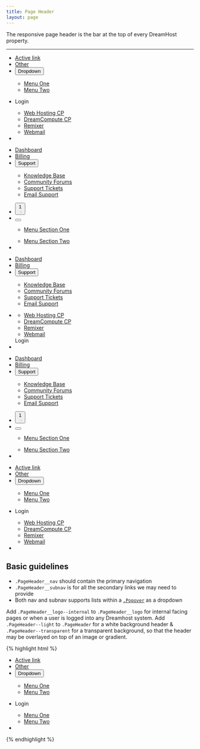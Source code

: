 ```yaml
---
title: Page Header
layout: page
---
```


<p class="t-4">The responsive page header is the bar at the top of every DreamHost property.</p>

<hr />

<div class="PageHeader m-bottom">
<div class="PageHeader__container">
	<a class="PageHeader__logo" href="//www.dreamhost.com"></a>
	<ul class="PageHeader__nav">
		<li><a class="PageHeader__nav-link is-active" href="#">Active link</a></li>
		<li><a class="PageHeader__nav-link" href="#">Other</a></li>
		<li class="Popover-container on-click">
			<button class="PageHeader__nav-link t-caret js-toggle-popover Button--unset">Dropdown</button>
			<div class="Popover Popover--1 Popover--bottom">
				<div class="Popover__section">
					<ul class="List List--padding List--small-bold">
						<li><a href="#">Menu One</a></li>
						<li><a href="#">Menu Two</a></li>
					</ul>
				</div>
			</div>
		</li>
	</ul>
	<ul class="PageHeader__subnav">
		<li>
			<div class="Popover-container on-click">
				<a class="Button js-toggle-popover t-caret Button Button--compact Button--light">Login</a>
				<div class="Popover Popover--1 Popover--flush-right Popover--bottom">
					<div class="Popover__section">
						<ul class="List List--padding List--small-bold">
							<li class="l-block"><a href="#">Web Hosting CP</a></li>
							<li class="l-block"><a href="#">DreamCompute CP</a></li>
							<li class="l-block"><a href="#">Remixer</a></li>
							<li class="l-block"><a href="#">Webmail</a></li>
						</ul>
					</div>
				</div>
			</div>
		</li>
		<li><div class="Menu-toggle js-menu-toggle"><span class="Menu-toggle__inner"></span></div></li>
	</ul>
</div>
</div>

<div class="PageHeader m-bottom">
<div class="PageHeader__container">
<a class="PageHeader__logo PageHeader__logo--internal" href="//www.dreamhost.com"></a>
<ul class="PageHeader__nav">
	<li><a class="PageHeader__nav-link is-active" href="/">Dashboard</a></li>
	<li><a class="PageHeader__nav-link" href="/">Billing</a></li>
	<li class="Popover-container on-click">
		<button class="PageHeader__nav-link t-caret js-toggle-popover Button--unset">Support</button>
		<div class="Popover Popover--1 Popover--bottom">
			<div class="Popover__section">
				<ul class="List List--padding List--small-bold">
					<li><a href="#">Knowledge Base</a></li>
					<li><a href="#">Community Forums</a></li>
					<li><a href="#">Support Tickets</a></li>
					<li><a href="#">Email Support</a></li>
				</ul>
			</div>
		</div>
	</li>
</ul>
<ul class="PageHeader__subnav">
		<li>
			<button class="PageHeader__subnav-link">
				<span class="PageHeader__notification-amount">1</span>
				<svg class="Icon" xmlns="http://www.w3.org/2000/svg" viewBox="0 0 24 24"><path d="M13.3 21.4c0 1.4 1.1 2.6 2.5 2.6s2.5-1.1 2.5-2.6v-.1h-5v.1zM22.2 16.7V12c0-3.1-2.2-5.8-5.2-6.3.3-.1.4-.3.4-.5 0-.4-.7-.7-1.6-.7-.9 0-1.6.3-1.6.7 0 .2.2.4.4.5-2.9.5-5.1 3.1-5.1 6.3v4.7c0 1.1-.9 1.9-1.9 1.9v2.1H24v-2.1c-1 0-1.8-.8-1.8-1.9z" fill="#e0e4e8"></path></svg>
			</button>
		</li>
		<li class="Popover-container on-click">
			<button class="PageHeader__subnav-link t-caret js-toggle-popover">
				<svg class="Icon" xmlns="http://www.w3.org/2000/svg" viewBox="0 0 24 24"><path d="M12 0C5.4 0 0 5.4 0 12c0 3.2 1.2 6.2 3.5 8.4C5.7 22.7 8.8 24 12 24s6.3-1.3 8.5-3.6S24 15.1 24 12c0-6.6-5.4-12-12-12zm8.1 19.4c-1.1-.6-2.6-1.2-4.3-1.8-.4-.2-.8-.3-1.3-.5v-1.7c2.1-.9 3.5-3 3.5-5.5 0-3.3-2.7-6-6-6s-6 2.7-6 6c0 2.4 1.4 4.5 3.5 5.5v1.7c-.4.1-.8.3-1.2.4-1.6.6-3.3 1.2-4.4 1.9C2 17.4 1 14.8 1 12 1 5.9 5.9 1 12 1s11 4.9 11 11c0 2.8-1 5.4-2.9 7.4z" fill="#e0e4e8"></path></svg>
			</button>
			<div class="Popover Popover--1 Popover--bottom Popover--flush-right">
				<div class="Popover__section">
					<ul class="List List--padding List--small-bold">
						<li><a href="#">Menu Section One</a></li>
					</ul>
					<ul class="List List--padding List--small-bold">
						<li><a href="#">Menu Section Two</a></li>
					</ul>
				</div>
			</div>
		</li>
		<li><div class="Menu-toggle js-menu-toggle"><span class="Menu-toggle__inner"></span></div></li>
	</ul>
</div>
</div>

<div class="PageHeader PageHeader--light m-bottom">
<div class="PageHeader__container">
<a class="PageHeader__logo" href="//www.dreamhost.com"></a>
<ul class="PageHeader__nav">
	<li><a class="PageHeader__nav-link is-active" href="/">Dashboard</a></li>
	<li><a class="PageHeader__nav-link" href="/">Billing</a></li>
	<li class="Popover-container on-click">
		<button class="PageHeader__nav-link t-caret js-toggle-popover Button--unset">Support</button>
		<div class="Popover Popover--1 Popover--bottom">
			<div class="Popover__section">
				<ul class="List List--padding List--small-bold">
					<li><a href="#">Knowledge Base</a></li>
					<li><a href="#">Community Forums</a></li>
					<li><a href="#">Support Tickets</a></li>
					<li><a href="#">Email Support</a></li>
				</ul>
			</div>
		</div>
	</li>
</ul>
<ul class="PageHeader__subnav">
	<li>
	<div class="Popover-container on-click">
		<div class="Popover Popover--1 Popover--flush-right Popover--bottom">
			<div class="Popover__section">
				<ul class="List List--padding List--small-bold">
					<li class="l-block"><a href="#">Web Hosting CP</a></li>
					<li class="l-block"><a href="#">DreamCompute CP</a></li>
					<li class="l-block"><a href="#">Remixer</a></li>
					<li class="l-block"><a href="#">Webmail</a></li>
				</ul>
		</div>
		</div>
		<a class="Button js-toggle-popover t-caret Button Button--compact Button--dark">Login</a>
	</div>
	</li>
	<li><div class="PageHeader__menu-toggle js-toggle-mobile-menu"><span class="PageHeader__menu-toggle__inner"></span></div></li>
</ul>
</div>
</div>

<div class="PageHeader PageHeader--light m-bottom">
<div class="PageHeader__container">
	<a class="PageHeader__logo PageHeader__logo--internal" href="//www.dreamhost.com"></a>
	<ul class="PageHeader__nav">
		<li><a class="PageHeader__nav-link is-active" href="/">Dashboard</a></li>
		<li><a class="PageHeader__nav-link" href="/">Billing</a></li>
		<li class="Popover-container on-click">
			<button class="PageHeader__nav-link t-caret js-toggle-popover Button--unset">Support</button>
			<div class="Popover Popover--1 Popover--bottom">
				<div class="Popover__section">
					<ul class="List List--padding List--small-bold">
						<li><a href="#">Knowledge Base</a></li>
						<li><a href="#">Community Forums</a></li>
						<li><a href="#">Support Tickets</a></li>
						<li><a href="#">Email Support</a></li>
					</ul>
				</div>
			</div>
		</li>
	</ul>
	<ul class="PageHeader__subnav">
		<li>
			<button class="PageHeader__subnav-link">
				<span class="PageHeader__notification-amount">1</span>
				<svg class="Icon" xmlns="http://www.w3.org/2000/svg" viewBox="0 0 24 24"><path d="M13.3 21.4c0 1.4 1.1 2.6 2.5 2.6s2.5-1.1 2.5-2.6v-.1h-5v.1zM22.2 16.7V12c0-3.1-2.2-5.8-5.2-6.3.3-.1.4-.3.4-.5 0-.4-.7-.7-1.6-.7-.9 0-1.6.3-1.6.7 0 .2.2.4.4.5-2.9.5-5.1 3.1-5.1 6.3v4.7c0 1.1-.9 1.9-1.9 1.9v2.1H24v-2.1c-1 0-1.8-.8-1.8-1.9z" fill="#e0e4e8"></path></svg>					</button>
		</li>
		<li class="Popover-container on-click">
			<button class="PageHeader__subnav-link t-caret js-toggle-popover">
				<svg class="Icon" xmlns="http://www.w3.org/2000/svg" viewBox="0 0 24 24"><path d="M12 0C5.4 0 0 5.4 0 12c0 3.2 1.2 6.2 3.5 8.4C5.7 22.7 8.8 24 12 24s6.3-1.3 8.5-3.6S24 15.1 24 12c0-6.6-5.4-12-12-12zm8.1 19.4c-1.1-.6-2.6-1.2-4.3-1.8-.4-.2-.8-.3-1.3-.5v-1.7c2.1-.9 3.5-3 3.5-5.5 0-3.3-2.7-6-6-6s-6 2.7-6 6c0 2.4 1.4 4.5 3.5 5.5v1.7c-.4.1-.8.3-1.2.4-1.6.6-3.3 1.2-4.4 1.9C2 17.4 1 14.8 1 12 1 5.9 5.9 1 12 1s11 4.9 11 11c0 2.8-1 5.4-2.9 7.4z" fill="#e0e4e8"></path></svg>
			</button>
			<div class="Popover Popover--1 Popover--bottom Popover--flush-right">
				<div class="Popover__section">
					<ul class="List List--padding List--small-bold">
						<li><a href="#">Menu Section One</a></li>
					</ul>
					<ul class="List List--padding List--small-bold">
						<li><a href="#">Menu Section Two</a></li>
					</ul>
				</div>
			</div>
		</li>
		<li><div class="Menu-toggle js-menu-toggle"><span class="Menu-toggle__inner"></span></div></li>
	</ul>
</div>
</div>

<div class="PageHeader PageHeader--transparent m-bottom" style="background-image:url(https://www.dreamhost.com/assets/i/bg_hero_dpo.png);">
	<div class="PageHeader__container">
		<a class="PageHeader__logo" href="//www.dreamhost.com"></a>
		<ul class="PageHeader__nav">
			<li><a class="PageHeader__nav-link is-active" href="#">Active link</a></li>
			<li><a class="PageHeader__nav-link" href="#">Other</a></li>
			<li class="Popover-container on-click">
				<button class="PageHeader__nav-link t-caret js-toggle-popover Button--unset">Dropdown</button>
				<div class="Popover Popover--1 Popover--bottom">
					<div class="Popover__section">
						<ul class="List List--padding List--small-bold">
							<li><a href="#">Menu One</a></li>
							<li><a href="#">Menu Two</a></li>
						</ul>
					</div>
				</div>
			</li>
		</ul>
		<ul class="PageHeader__subnav">
			<li>
				<div class="Popover-container on-click">
					<a class="Button js-toggle-popover t-caret Button Button--compact Button--light">Login</a>
					<div class="Popover Popover--1 Popover--flush-right Popover--bottom">
						<div class="Popover__section">
							<ul class="List List--padding List--small-bold">
								<li class="l-block"><a href="#">Web Hosting CP</a></li>
								<li class="l-block"><a href="#">DreamCompute CP</a></li>
								<li class="l-block"><a href="#">Remixer</a></li>
								<li class="l-block"><a href="#">Webmail</a></li>
							</ul>
						</div>
					</div>
				</div>
			</li>
			<li><div class="Menu-toggle js-menu-toggle"><span class="Menu-toggle__inner"></span></div></li>
		</ul>
	</div>
</div>

<h2>Basic guidelines</h2>

<ul class="t-2 List List--disc m-bottom">
	<li><code>.PageHeader__nav</code> should contain the primary navigation</li>
	<li><code>.PageHeader__subnav</code> is for all the secondary links we may need to provide</li>
	<li>Both nav and subnav supports lists within a <a href="{{site.baseurl}}/product/components/popovers/"><code>.Popover</code></a> as a dropdown</li>
</ul>

<p class="t-2 m-bottom">Add <code>.PageHeader__logo--internal</code> to <code>.PageHeader__logo</code> for internal facing pages or when a user is logged into any Dreamhost system. Add <code>.PageHeader--light</code> to <code>.PageHeader</code> for a white background header &amp; <code>.PageHeader--transparent</code> for a transparent background, so that the header may be overlayed on top of an image or gradient.</p>

{% highlight html %}
<div class="PageHeader">
	<div class="PageHeader__container">
		<a class="PageHeader__logo" href="//www.dreamhost.com"></a>
		<ul class="PageHeader__nav">
			<li><a class="PageHeader__nav-link is-active" href="#">Active link</a></li>
			<li><a class="PageHeader__nav-link" href="#">Other</a></li>
			<li class="Popover-container on-click">
				<button class="PageHeader__nav-link t-caret js-toggle-popover Button--unset">Dropdown</button>
				<div class="Popover Popover--1 Popover--bottom">
					<div class="Popover__section">
						<ul class="List List--padding List--small-bold">
							<li><a href="#">Menu One</a></li>
							<li><a href="#">Menu Two</a></li>
						</ul>
					</div>
				</div>
			</li>
		</ul>
		<ul class="PageHeader__subnav">
			<li>
				<div class="Popover-container on-click">
					<a class="Button js-toggle-popover t-caret Button Button--compact Button--light">Login</a>
					<div class="Popover Popover--1 Popover--flush-right Popover--bottom">
						<div class="Popover__section">
							<ul class="List List--padding List--small-bold">
								<li class="l-block"><a href="#">Menu One</a></li>
								<li class="l-block"><a href="#">Menu Two</a></li>
							</ul>
						</div>
					</div>
				</div>
			</li>
			<li><div class="Menu-toggle js-menu-toggle"><span class="Menu-toggle__inner"></span></div></li>
		</ul>
	</div>
</div>
{% endhighlight %}


